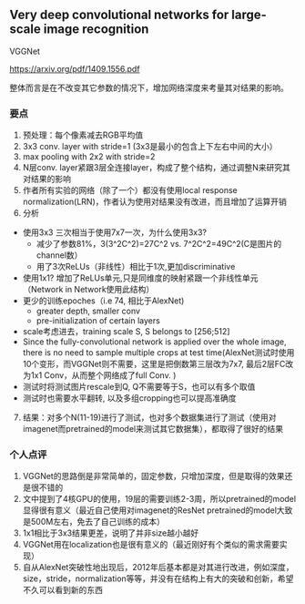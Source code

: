 ## Very deep convolutional networks for large-scale image recognition

VGGNet

https://arxiv.org/pdf/1409.1556.pdf

整体而言是在不改变其它参数的情况下，增加网络深度来考量其对结果的影响。

### 要点

1. 预处理：每个像素减去RGB平均值
2. 3x3 conv. layer with stride=1 (3x3是最小的包含上下左右中间的大小）
3. max pooling with 2x2 with stride=2
4. N层conv. layer紧跟3层全连接layer，构成了整个结构，通过调整N来研究其对结果的影响
5. 作者所有实验的网络（除了一个）都没有使用local response normalization(LRN)，作者认为使用对结果没有改进，而且增加了运算开销
6. 分析
  * 使用3x3 三次相当于使用7x7一次，为什么使用3x3?
    - 减少了参数81%，3(3^2C^2)=27C^2 vs. 7^2C^2=49C^2(C是图片的channel数）
    - 用了3次ReLUs（非线性）相比于1次,更加discriminative
  * 使用1x1? 增加了ReLUs单元,只是同维度的映射紧跟一个非线性单元（Network in Network使用此结构）
  * 更少的训练epoches（i.e 74, 相比于AlexNet)
    - greater depth, smaller conv
    - pre-initialization of certain layers
  * scale考虑进去，training scale S, S belongs to [256;512]
  * Since the fully-convolutional network is applied over the whole image, there is no need to sample multiple crops at test time(AlexNet测试时使用10个变形，而VGGNet则不需要，这里是把倒数第三层改为7x7, 最后2层FC改为1x1 Conv，从而整个网络成了full Conv. )
  * 测试时将测试图片rescale到Q, Q不需要等于S，也可以有多个取值
  * 测试时也需要水平翻转, 以及多组cropping也可以提高准确度
7. 结果：对多个N(11-19)进行了测试，也对多个数据集进行了测试（使用对imagenet而pretrained的model来测试其它数据集），都取得了很好的结果

### 个人点评

1. VGGNet的思路倒是非常简单的，固定参数，只增加深度，但是取得的效果还是很不错的
2. 文中提到了4核GPU的使用，19层的需要训练2-3周，所以pretrained的model显得很有意义（最近自己使用对imagenet的ResNet pretrained的model大致是500M左右，免去了自己训练的成本）
3. 1x1相比于3x3结果更差，说明了并非size越小越好
4. VGGNet用在localization也是很有意义的（最近刚好有个类似的需求需要实现）
5. 自从AlexNet突破性地出现后，2012年后基本都是对其进行改进，例如深度，size，stride，normalization等等，并没有在结构上有大的突破和创新，希望不久可以看到新的东西

